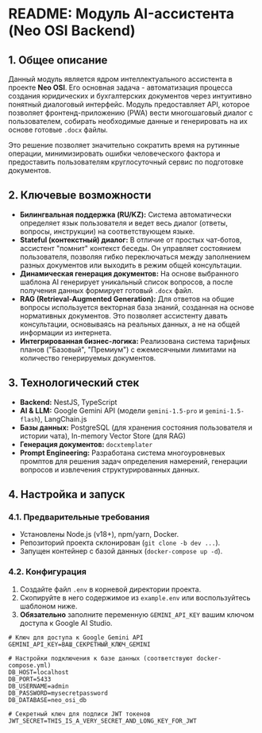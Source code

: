 # README: Модуль AI-ассистента (Neo OSI Backend)

## 1. Общее описание

Данный модуль является ядром интеллектуального ассистента в проекте **Neo OSI**. Его основная задача - автоматизация процесса создания юридических и бухгалтерских документов через интуитивно понятный диалоговый интерфейс. Модуль предоставляет API, которое позволяет фронтенд-приложению (PWA) вести многошаговый диалог с пользователем, собирать необходимые данные и генерировать на их основе готовые `.docx` файлы.

Это решение позволяет значительно сократить время на рутинные операции, минимизировать ошибки человеческого фактора и предоставить пользователям круглосуточный сервис по подготовке документов.

## 2. Ключевые возможности

- **Билингвальная поддержка (RU/KZ):** Система автоматически определяет язык пользователя и ведет весь диалог (ответы, вопросы, инструкции) на соответствующем языке.
- **Stateful (контекстный) диалог:** В отличие от простых чат-ботов, ассистент "помнит" контекст беседы. Он управляет состоянием пользователя, позволяя гибко переключаться между заполнением разных документов или выходить в режим общей консультации.
- **Динамическая генерация документов:** На основе выбранного шаблона AI генерирует уникальный список вопросов, а после получения данных формирует готовый `.docx` файл.
- **RAG (Retrieval-Augmented Generation):** Для ответов на общие вопросы используется векторная база знаний, созданная на основе нормативных документов. Это позволяет ассистенту давать консультации, основываясь на реальных данных, а не на общей информации из интернета.
- **Интегрированная бизнес-логика:** Реализована система тарифных планов ("Базовый", "Премиум") с ежемесячными лимитами на количество генерируемых документов.

## 3. Технологический стек

- **Backend:** NestJS, TypeScript
- **AI & LLM:** Google Gemini API (модели `gemini-1.5-pro` и `gemini-1.5-flash`), LangChain.js
- **Базы данных:** PostgreSQL (для хранения состояния пользователя и истории чата), In-memory Vector Store (для RAG)
- **Генерация документов:** `docxtemplater`
- **Prompt Engineering:** Разработана система многоуровневых промптов для решения задач определения намерений, генерации вопросов и извлечения структурированных данных.

## 4. Настройка и запуск

### 4.1. Предварительные требования
- Установлены Node.js (v18+), npm/yarn, Docker.
- Репозиторий проекта склонирован (`git clone -b dev ...`).
- Запущен контейнер с базой данных (`docker-compose up -d`).

### 4.2. Конфигурация
1. Создайте файл `.env` в корневой директории проекта.
2. Скопируйте в него содержимое из `example.env` или воспользуйтесь шаблоном ниже.
3. **Обязательно** заполните переменную `GEMINI_API_KEY` вашим ключом доступа к Google AI Studio.

```env
# Ключ для доступа к Google Gemini API
GEMINI_API_KEY=ВАШ_СЕКРЕТНЫЙ_КЛЮЧ_GEMINI

# Настройки подключения к базе данных (соответствуют docker-compose.yml)
DB_HOST=localhost
DB_PORT=5433
DB_USERNAME=admin
DB_PASSWORD=mysecretpassword
DB_DATABASE=neo_osi_db

# Секретный ключ для подписи JWT токенов
JWT_SECRET=THIS_IS_A_VERY_SECRET_AND_LONG_KEY_FOR_JWT
